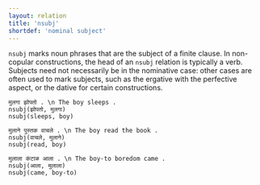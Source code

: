 ```yaml
---
layout: relation
title: 'nsubj'
shortdef: 'nominal subject'
---
```


`nsubj` marks noun phrases that are the subject of a finite clause. In non-copular constructions, the head of an `nsubj` relation is typically a verb. Subjects need not necessarily be in the nominative case: other cases are often used to mark subjects, such as the ergative with the perfective aspect, or the dative for certain constructions.

~~~ sdparse
मुलगा झोपतो . \n The boy sleeps .
nsubj(झोपतो, मुलगा)
nsubj(sleeps, boy)
~~~

~~~ sdparse
मुलाने पुस्तक वाचले . \n The boy read the book .
nsubj(वाचले, मुलाने)
nsubj(read, boy)
~~~

~~~ sdparse
मुलाला कंटाळ आला . \n The boy-to boredom came .
nsubj(आला, मुलाला)
nsubj(came, boy-to)
~~~
<!-- Interlanguage links updated Út zář 29 20:23:37 CEST 2020 -->
